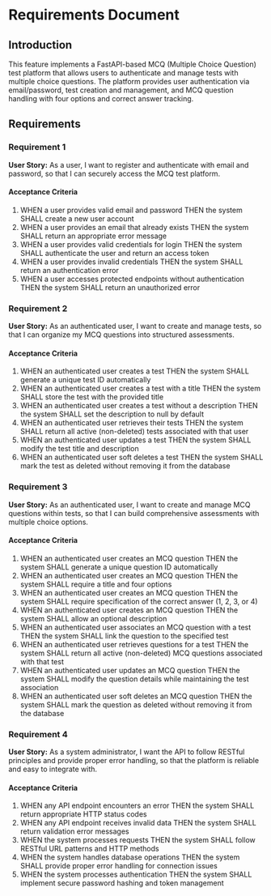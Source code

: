 # Requirements Document

## Introduction

This feature implements a FastAPI-based MCQ (Multiple Choice Question) test platform that allows users to authenticate and manage tests with multiple choice questions. The platform provides user authentication via email/password, test creation and management, and MCQ question handling with four options and correct answer tracking.

## Requirements

### Requirement 1

**User Story:** As a user, I want to register and authenticate with email and password, so that I can securely access the MCQ test platform.

#### Acceptance Criteria

1. WHEN a user provides valid email and password THEN the system SHALL create a new user account
2. WHEN a user provides an email that already exists THEN the system SHALL return an appropriate error message
3. WHEN a user provides valid credentials for login THEN the system SHALL authenticate the user and return an access token
4. WHEN a user provides invalid credentials THEN the system SHALL return an authentication error
5. WHEN a user accesses protected endpoints without authentication THEN the system SHALL return an unauthorized error

### Requirement 2

**User Story:** As an authenticated user, I want to create and manage tests, so that I can organize my MCQ questions into structured assessments.

#### Acceptance Criteria

1. WHEN an authenticated user creates a test THEN the system SHALL generate a unique test ID automatically
2. WHEN an authenticated user creates a test with a title THEN the system SHALL store the test with the provided title
3. WHEN an authenticated user creates a test without a description THEN the system SHALL set the description to null by default
4. WHEN an authenticated user retrieves their tests THEN the system SHALL return all active (non-deleted) tests associated with that user
5. WHEN an authenticated user updates a test THEN the system SHALL modify the test title and description
6. WHEN an authenticated user soft deletes a test THEN the system SHALL mark the test as deleted without removing it from the database

### Requirement 3

**User Story:** As an authenticated user, I want to create and manage MCQ questions within tests, so that I can build comprehensive assessments with multiple choice options.

#### Acceptance Criteria

1. WHEN an authenticated user creates an MCQ question THEN the system SHALL generate a unique question ID automatically
2. WHEN an authenticated user creates an MCQ question THEN the system SHALL require a title and four options
3. WHEN an authenticated user creates an MCQ question THEN the system SHALL require specification of the correct answer (1, 2, 3, or 4)
4. WHEN an authenticated user creates an MCQ question THEN the system SHALL allow an optional description
5. WHEN an authenticated user associates an MCQ question with a test THEN the system SHALL link the question to the specified test
6. WHEN an authenticated user retrieves questions for a test THEN the system SHALL return all active (non-deleted) MCQ questions associated with that test
7. WHEN an authenticated user updates an MCQ question THEN the system SHALL modify the question details while maintaining the test association
8. WHEN an authenticated user soft deletes an MCQ question THEN the system SHALL mark the question as deleted without removing it from the database

### Requirement 4

**User Story:** As a system administrator, I want the API to follow RESTful principles and provide proper error handling, so that the platform is reliable and easy to integrate with.

#### Acceptance Criteria

1. WHEN any API endpoint encounters an error THEN the system SHALL return appropriate HTTP status codes
2. WHEN any API endpoint receives invalid data THEN the system SHALL return validation error messages
3. WHEN the system processes requests THEN the system SHALL follow RESTful URL patterns and HTTP methods
4. WHEN the system handles database operations THEN the system SHALL provide proper error handling for connection issues
5. WHEN the system processes authentication THEN the system SHALL implement secure password hashing and token management